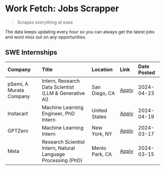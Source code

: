 # Work Fetch: Jobs Scrapper
> Scrapes everything at ease

The data keeps updating every hour so you can always get the latest jobs and wont miss out on any opportunities.

## SWE Internships
<!--START_SECTION:workfetch-->
| Company                 | Title                                                        | Location       | Link                                                                                                                                                                                                                                                                       | Date Posted   |
|:------------------------|:-------------------------------------------------------------|:---------------|:---------------------------------------------------------------------------------------------------------------------------------------------------------------------------------------------------------------------------------------------------------------------------|:--------------|
| pSemi, A Murata Company | Intern, Research Data Scientist (LLM & Generative AI)        | San Diego, CA  | [Apply](https://www.linkedin.com/jobs/view/intern-research-data-scientist-llm-generative-ai-at-psemi-a-murata-company-3887074168?position=7&pageNum=0&refId=cVU5JHEdSlJ8aXMVXXtVMw%3D%3D&trackingId=3aXlyfiR4UWhOlRPVNo91A%3D%3D&trk=public_jobs_jserp-result_search-card) | 2024-04-23    |
| Instacart               | Machine Learning Engineer, PhD Intern                        | United States  | [Apply](https://www.linkedin.com/jobs/view/machine-learning-engineer-phd-intern-at-instacart-3901991739?position=2&pageNum=0&refId=cVU5JHEdSlJ8aXMVXXtVMw%3D%3D&trackingId=gKNFtvQAYXOvIVF3KvTeNg%3D%3D&trk=public_jobs_jserp-result_search-card)                          | 2024-04-19    |
| GPTZero                 | Machine Learning Intern                                      | New York, NY   | [Apply](https://www.linkedin.com/jobs/view/machine-learning-intern-at-gptzero-3860723963?position=6&pageNum=0&refId=cVU5JHEdSlJ8aXMVXXtVMw%3D%3D&trackingId=vUFPHwuwS3okHUtoFEG4Qg%3D%3D&trk=public_jobs_jserp-result_search-card)                                         | 2024-03-17    |
| Meta                    | Research Scientist Intern, Natural Language Processing (PhD) | Menlo Park, CA | [Apply](https://www.linkedin.com/jobs/view/research-scientist-intern-natural-language-processing-phd-at-meta-3858718375?position=8&pageNum=0&refId=cVU5JHEdSlJ8aXMVXXtVMw%3D%3D&trackingId=XDXQr6q%2FVBxZy5n7UiTOtg%3D%3D&trk=public_jobs_jserp-result_search-card)        | 2024-03-15    |
<!--END_SECTION:workfetch-->
